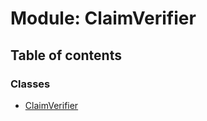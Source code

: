 # Module: ClaimVerifier

## Table of contents

### Classes

- [ClaimVerifier](../classes/claimverifier.claimverifier-1.md)
